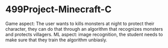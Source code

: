 # 499Project-Minecraft-C

Game aspect: The user wants to kills monsters at night to protect their character, they can do that through an algorithm that recognizes monsters and protects villagers. ML aspect: image recognition, the student needs to make sure that they train the algorithm unbiasly. 